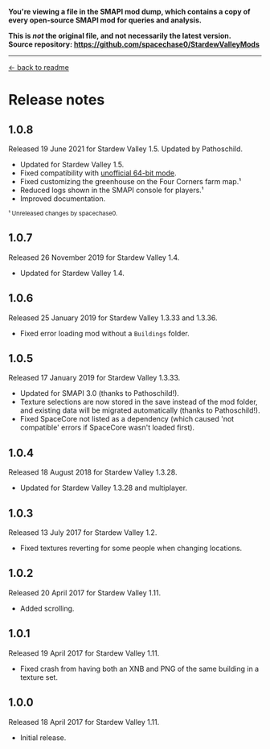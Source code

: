 **You're viewing a file in the SMAPI mod dump, which contains a copy of every open-source SMAPI mod
for queries and analysis.**

**This is _not_ the original file, and not necessarily the latest version.**  
**Source repository: https://github.com/spacechase0/StardewValleyMods**

----

﻿[← back to readme](README.md)

# Release notes
## 1.0.8
Released 19 June 2021 for Stardew Valley 1.5. Updated by Pathoschild.

* Updated for Stardew Valley 1.5.
* Fixed compatibility with [unofficial 64-bit mode](https://stardewvalleywiki.com/Modding:Migrate_to_64-bit_on_Windows).
* Fixed customizing the greenhouse on the Four Corners farm map.¹
* Reduced logs shown in the SMAPI console for players.¹
* Improved documentation.

<sup>¹ Unreleased changes by spacechase0.</sup>

## 1.0.7
Released 26 November 2019 for Stardew Valley 1.4.

* Updated for Stardew Valley 1.4.

## 1.0.6
Released 25 January 2019 for Stardew Valley 1.3.33 and 1.3.36.

* Fixed error loading mod without a `Buildings` folder.

## 1.0.5
Released 17 January 2019 for Stardew Valley 1.3.33.

* Updated for SMAPI 3.0 (thanks to Pathoschild!).
* Texture selections are now stored in the save instead of the mod folder, and existing data will be migrated automatically (thanks to Pathoschild!).
* Fixed SpaceCore not listed as a dependency (which caused 'not compatible' errors if SpaceCore wasn't loaded first).

## 1.0.4
Released 18 August 2018 for Stardew Valley 1.3.28.

* Updated for Stardew Valley 1.3.28 and multiplayer.

## 1.0.3
Released 13 July 2017 for Stardew Valley 1.2.

* Fixed textures reverting for some people when changing locations.

## 1.0.2
Released 20 April 2017 for Stardew Valley 1.11.

* Added scrolling.

## 1.0.1
Released 19 April 2017 for Stardew Valley 1.11.

* Fixed crash from having both an XNB and PNG of the same building in a texture set.

## 1.0.0
Released 18 April 2017 for Stardew Valley 1.11.

* Initial release.
